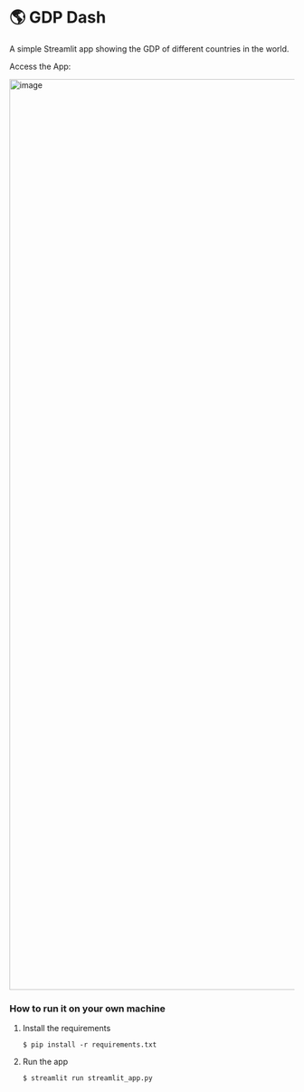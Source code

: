 # :earth_americas: GDP Dash

A simple Streamlit app showing the GDP of different countries in the world.

Access the App: 

<img width="1608" alt="image" src="https://github.com/parker84/gdp-dashboard/assets/12496987/93295048-944e-4081-9c44-18238167c89b">


### How to run it on your own machine

1. Install the requirements

   ```
   $ pip install -r requirements.txt
   ```

2. Run the app

   ```
   $ streamlit run streamlit_app.py
   ```
